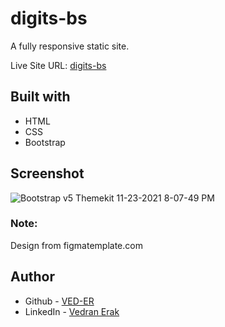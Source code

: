 # digits-bs

A fully responsive static site.

Live Site URL: [digits-bs](https://ved-er.github.io/digits-bs/)


## Built with

- HTML
- CSS
- Bootstrap


## Screenshot
![Bootstrap v5 Themekit 11-23-2021 8-07-49 PM](https://user-images.githubusercontent.com/92994473/143088244-fecb4090-0735-4c2d-b39d-0c089a0e2ac5.png)




### Note:
Design from figmatemplate.com

## Author

- Github - [VED-ER](https://github.com/VED-ER)
- LinkedIn - [Vedran Erak](https://www.linkedin.com/in/vedran-erak-9b8321212/)


